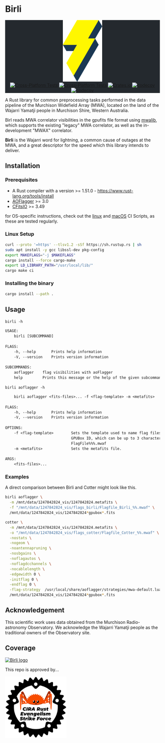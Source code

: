 # Birli

<!-- markdownlint-disable MD033 -->
<div class="bg-gray-dark" align="center" style="background-color:#24292e">
<img src="img/birli.png" height="200px" alt="Birli logo">
<br/>
<a href="https://github.com/MWATelescope/Birli/actions/workflows/linux_test.yml"><img src="https://github.com/MWATelescope/Birli/actions/workflows/linux_test.yml/badge.svg" alt="Cross-Platform Tests"></a>
<a href="https://github.com/MWATelescope/Birli/actions/workflows/macos_test.yml"><img src="https://github.com/MWATelescope/Birli/actions/workflows/macos_test.yml/badge.svg" alt="Cross-Platform Tests"></a>
<a href="https://crates.io/birli"><img alt="Crates.io" src="https://img.shields.io/crates/d/birli?label=crates.io%20%E2%AC%87%EF%B8%8F"></a>
<a href="https://docs.rs/crate/birli/"><img src="https://docs.rs/birli/badge.svg" alt="codecov"></a>
<a href="https://codecov.io/gh/MWATelescope/Birli"><img src="https://codecov.io/gh/MWATelescope/Birli/branch/main/graph/badge.svg?token=PK2KYEZOW9" alt="codecov"></a>
</div>

A Rust library for common preprocessing tasks performed in the data pipeline of the Murchison
Widefield Array (MWA), located on the land of the Wajarri Yamatji people in Murchison Shire, Western
Australia.

Birl reads MWA correlator visibilities in the gpufits file format using
[mwalib](https://github.com/MWATelescope/mwalib), which supports the existing "legacy" MWA
correlator, as well as the in-development "MWAX" correlator.

**Birli** is the Wajarri word for lightning, a common cause of outages at the MWA, and a great
descriptor for the speed which this library intends to deliver.

## Installation

### Prerequisites

- A Rust compiler with a version >= 1.51.0 - <https://www.rust-lang.org/tools/install>
- [AOFlagger](https://gitlab.com/aroffringa/aoflagger) >= 3.0
- [CFitsIO](https://heasarc.gsfc.nasa.gov/fitsio/) >= 3.49

for OS-specific instructions, check out the [linux](https://github.com/MWATelescope/Birli/blob/main/.github/workflows/linux_test.yml) and [macOS](https://github.com/MWATelescope/Birli/blob/main/.github/workflows/macos_test.yml) CI Scripts, as these are tested regularly.

### Linux Setup

```bash
curl --proto '=https' --tlsv1.2 -sSf https://sh.rustup.rs | sh
sudo apt install -y gcc libssl-dev pkg-config
export MAKEFLAGS="-j $MAKEFLAGS"
cargo install --force cargo-make
export LD_LIBRARY_PATH="/usr/local/lib/"
cargo make ci
```

### Installing the binary

```bash
cargo install --path .
```

## Usage

`birli -h`

```txt
USAGE:
    birli [SUBCOMMAND]

FLAGS:
    -h, --help       Prints help information
    -V, --version    Prints version information

SUBCOMMANDS:
    aoflagger    flag visibilities with aoFlagger
    help         Prints this message or the help of the given subcommand(s)
```

`birli aoflagger -h`

```txt
    birli aoflagger <fits-files>... -f <flag-template> -m <metafits>

FLAGS:
    -h, --help       Prints help information
    -V, --version    Prints version information

OPTIONS:
    -f <flag-template>        Sets the template used to name flag files. Percents are substituted for the zero-prefixed
                              GPUBox ID, which can be up to 3 characters log. Similar to -o in Cotter. Example:
                              FlagFile%%%.mwaf
    -m <metafits>             Sets the metafits file.

ARGS:
    <fits-files>...
```

### Examples

A direct comparison between Birli and Cotter might look like this.

```bash
birli aoflagger \
  -m /mnt/data/1247842824_vis/1247842824.metafits \
  -f "/mnt/data/1247842824_vis/flags_birli/Flagfile_Birli_%%.mwaf" \
  /mnt/data/1247842824_vis/1247842824*gpubox*.fits
```

```bash
cotter \
  -m /mnt/data/1247842824_vis/1247842824.metafits \
  -o "/mnt/data/1247842824_vis/flags_cotter/Flagfile_Cotter_%%.mwaf" \
  -nostats \
  -nogeom \
  -noantennapruning \
  -nosbgains \
  -noflagautos \
  -noflagdcchannels \
  -nocablelength \
  -edgewidth 0 \
  -initflag 0 \
  -endflag 0 \
  -flag-strategy  /usr/local/share/aoflagger/strategies/mwa-default.lua \
  /mnt/data/1247842824_vis/1247842824*gpubox*.fits
```

## Acknowledgement

This scientific work uses data obtained from the Murchison Radio-astronomy Observatory. We
acknowledge the Wajarri Yamatji people as the traditional owners of the Observatory site.

## Coverage

<a href="https://codecov.io/gh/MWATelescope/Birli"><img src="https://codecov.io/gh/MWATelescope/Birli/branch/main/graphs/sunburst.svg" height="200px" alt="Birli logo"></a>

This repo is approved by...

<img src="https://github.com/MWATelescope/Birli/raw/main/img/CIRA_Rust_Evangelism_Strike_Force.png" height="200px" alt="CIRA Rust Evangelism Strike Force logo">
